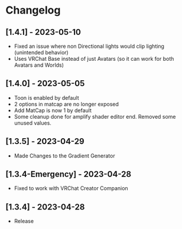 # Changelog

## [1.4.1] - 2023-05-10
- Fixed an issue where non Directional lights would clip lighting (unintended behavior)
- Uses VRChat Base instead of just Avatars (so it can work for both Avatars and Worlds)

## [1.4.0] - 2023-05-05
- Toon is enabled by default
- 2 options in matcap are no longer exposed
- Add MatCap is now 1 by default
- Some cleanup done for amplify shader editor end. Removed some unused values.

## [1.3.5] - 2023-04-29
- Made Changes to the Gradient Generator

## [1.3.4-Emergency] - 2023-04-28
- Fixed to work with VRChat Creator Companion

## [1.3.4] - 2023-04-28
- Release

